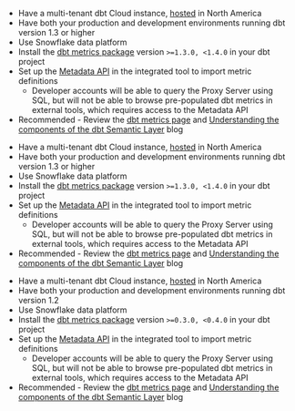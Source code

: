 <VersionBlock firstVersion="1.4">

- Have a multi-tenant dbt Cloud instance, <a href="https://docs.getdbt.com/docs/deploy/regions">hosted</a> in North America <br />
- Have both your production and development environments running dbt version 1.3 or higher <br />
- Use Snowflake data platform <br />
- Install the <a href="https://hub.getdbt.com/dbt-labs/metrics/latest/">dbt metrics package</a> version <code>>=1.3.0, <1.4.0</code> in your dbt project <br />
- Set up the <a href="https://docs.getdbt.com/docs/dbt-cloud-apis/metadata-api">Metadata API</a> in the integrated tool to import metric definitions 
  * Developer accounts will be able to query the Proxy Server using SQL, but will not be able to browse pre-populated dbt metrics in external tools, which requires access to the Metadata API <br />
- Recommended - Review the <a href="https://docs.getdbt.com/docs/build/metrics">dbt metrics page</a> and <a href="https://docs.getdbt.com/blog/understanding-the-components-of-the-dbt-semantic-layer">Understanding the components of the dbt Semantic Layer</a> blog <br />

</VersionBlock>

<VersionBlock firstVersion="1.3" lastVersion="1.3" >

- Have a multi-tenant dbt Cloud instance, <a href="https://docs.getdbt.com/docs/deploy/regions">hosted</a> in North America <br />
- Have both your production and development environments running dbt version 1.3 or higher <br />
- Use Snowflake data platform <br />
- Install the <a href="https://hub.getdbt.com/dbt-labs/metrics/latest/">dbt metrics package</a> version <code>>=1.3.0, <1.4.0</code> in your dbt project <br />
- Set up the <a href="https://docs.getdbt.com/docs/dbt-cloud-apis/metadata-api">Metadata API</a> in the integrated tool to import metric definitions 
  * Developer accounts will be able to query the Proxy Server using SQL, but will not be able to browse pre-populated dbt metrics in external tools, which requires access to the Metadata API <br />
- Recommended - Review the <a href="https://docs.getdbt.com/docs/build/metrics">dbt metrics page</a> and <a href="https://docs.getdbt.com/blog/understanding-the-components-of-the-dbt-semantic-layer">Understanding the components of the dbt Semantic Layer</a> blog <br />

</VersionBlock>

<VersionBlock lastVersion="1.2">

- Have a multi-tenant dbt Cloud instance, <a href="https://docs.getdbt.com/docs/deploy/regions">hosted</a> in North America <br /> 
- Have both your production and development environments running dbt version 1.2 <br />
- Use Snowflake data platform <br />
- Install the <a href="https://hub.getdbt.com/dbt-labs/metrics/latest/">dbt metrics package</a> version <code>>=0.3.0, <0.4.0</code> in your dbt project <br />
- Set up the <a href="https://docs.getdbt.com/docs/dbt-cloud-apis/metadata-api">Metadata API</a> in the integrated tool to import metric definitions 
  * Developer accounts will be able to query the Proxy Server using SQL, but will not be able to browse pre-populated dbt metrics in external tools, which requires access to the Metadata API <br />
- Recommended - Review the <a href="https://docs.getdbt.com/docs/build/metrics">dbt metrics page</a> and <a href="https://docs.getdbt.com/blog/understanding-the-components-of-the-dbt-semantic-layer">Understanding the components of the dbt Semantic Layer</a> blog <br />

</VersionBlock>